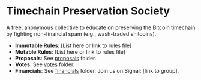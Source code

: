 # Timechain Preservation Society
A free, anonymous collective to educate on preserving the Bitcoin timechain by fighting non-financial spam (e.g., wash-traded shitcoins).
- **Immutable Rules**: [List here or link to rules file]
- **Mutable Rules**: [List here or link to rules file]
- **Proposals**: See [proposals](https://github.com/merkletreehouse/timechain-preservation-society/tree/main/proposals) folder.
- **Votes**: See [votes](https://github.com/merkletreehouse/timechain-preservation-society/tree/main/votes) folder.
- **Financials**: See [financials](#financials) folder.
Join us on Signal: [link to group].
